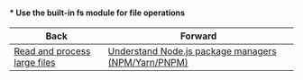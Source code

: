 #### * Use the built-in fs module for file operations



| Back | Forward |
|---|---|
| [Read and process large files](/ua/junior/nodejs/read-and-process-large-files.md)  | [Understand Node.js package managers (NPM/Yarn/PNPM)](/ua/junior/nodejs/understand-javascript-package-managers.md) |